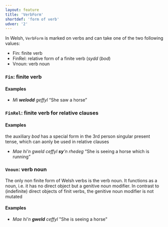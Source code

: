 ```yaml
---
layout: feature
title: 'VerbForm'
shortdef: 'form of verb'
udver: '2'
---
```


In Welsh, `VerbForm` is marked on verbs and can take one of the two following values:

- Fin: finite verb
- FinRel: relative form of a finite verb (_sydd_ (_bod_)
- Vnoun: verb noun


### <a name="Fin">`Fin`</a>: finite verb

#### Examples

* _Mi **welodd** geffyl_ “She saw a horse”



### <a name="FinRel">`FinRel`</a>: finite verb for relative clauses

#### Examples

the auxiliary _bod_ has a special form in the 3rd person singular present tense, which can aonly be used in relative clauses

* _Mae hi'n gweld ceffyl **sy**'n rhedeg_ “She is seeing a horse which is running”


### <a name="Vnoun">`Vnoun`</a>: verb noun

The only non finite form of Welsh verbs is the verb noun. It functions as a noun, i.e. it has no direct object but a genitive noun modifier. In contrast to (indefinite) direct objects of finit verbs, the genitive noun modifier is not mutated

#### Examples

* _Mae hi'n **gweld** ceffyl_ "She is seeing a horse"





<!-- Interlanguage links updated Ne 5. května 2024, 18:20:26 CEST -->
